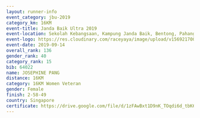 ```yaml
---
layout: runner-info 
event_category: jbu-2019 
category_km: 16KM 
event-title: Janda Baik Ultra 2019
event-location: Sekolah Kebangsaan, Kampung Janda Baik, Bentong, Pahang, Malaysia 
event-logo: https://res.cloudinary.com/raceyaya/image/upload/v1569217009/logo/janda-baik_vch1pc.jpg 
event-date: 2019-09-14 
overall_rank: 136
gender_rank: 40
category_rank: 15
bib: 64022
name: JOSEPHINE PANG
distance: 16KM
category: 16KM Women Veteran
gender: Female
finish: 2-58-49
country: Singapore
certificate: https://drive.google.com/file/d/1zFAwBxt1D9nK_TOqdi6d_tbK6pLSd6wn/view?usp=sharing
---
```

